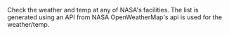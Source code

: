 Check the weather and temp at any of NASA's facilities.
The list is generated using an API from NASA
OpenWeatherMap's api is used for the weather/temp.
